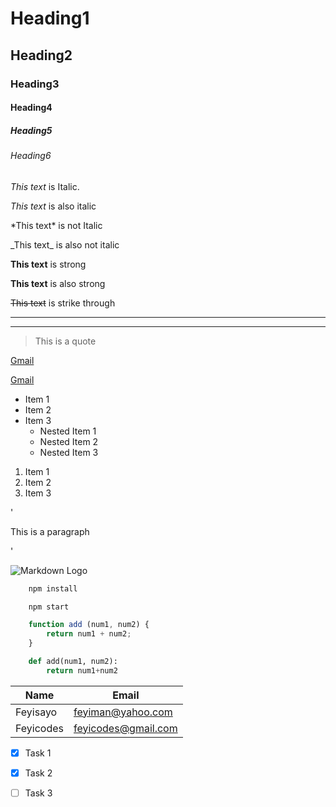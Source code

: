 <!-- Headings -->
# Heading1
## Heading2
### Heading3
#### Heading4
##### Heading5
###### Heading6



<!-- Italics -->

*This text* is Italic.

_This text_ is also italic

\*This text\* is not Italic

\_This text\_ is also not italic

<!-- Strong -->

**This text** is strong

__This text__ is also strong

<!-- Strike-through -->

~~This text~~ is strike through

<!-- Horizontal Rules -->

---
___

<!-- Blockquotes -->
> This is a quote

<!-- Links -->
[Gmail](https://www.gmail.com)

[Gmail](https://www.gmail.com "Gmail Website")

<!-- UL -->
* Item 1
* Item 2
* Item 3
    * Nested Item 1
    * Nested Item 2
    * Nested Item 3

<!-- UL -->
1. Item 1
1. Item 2
1. Item 3

<!-- INLINE CODE BLOCK -->
'<p>This is a paragraph </p>'

<!-- Images -->
![Markdown Logo](https://markdown-here.com/img/icon256.png)

<!-- Github Markdown -->

<!-- Code Blocks -->
```bash
    npm install

    npm start
```


```javascript
    function add (num1, num2) {
        return num1 + num2;
    }
```

```python
    def add(num1, num2):
        return num1+num2

```

<!-- Tables -->

| Name      | Email                 |
|-----------| ----------------------|
| Feyisayo  | feyiman@yahoo.com     |
| Feyicodes | feyicodes@gmail.com   |


<!-- Task List -->
* [x] Task 1
* [x] Task 2
* [ ] Task 3










